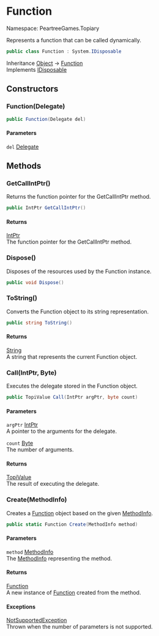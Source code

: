 # Function

Namespace: PeartreeGames.Topiary

Represents a function that can be called dynamically.

```csharp
public class Function : System.IDisposable
```

Inheritance [Object](https://docs.microsoft.com/en-us/dotnet/api/system.object) → [Function](./peartreegames.topiary.function.md)  
Implements [IDisposable](https://docs.microsoft.com/en-us/dotnet/api/system.idisposable)

## Constructors

### **Function(Delegate)**

```csharp
public Function(Delegate del)
```

#### Parameters

`del` [Delegate](https://docs.microsoft.com/en-us/dotnet/api/system.delegate)  

## Methods

### **GetCallIntPtr()**

Returns the function pointer for the GetCallIntPtr method.

```csharp
public IntPtr GetCallIntPtr()
```

#### Returns

[IntPtr](https://docs.microsoft.com/en-us/dotnet/api/system.intptr)  
The function pointer for the GetCallIntPtr method.

### **Dispose()**

Disposes of the resources used by the Function instance.

```csharp
public void Dispose()
```

### **ToString()**

Converts the Function object to its string representation.

```csharp
public string ToString()
```

#### Returns

[String](https://docs.microsoft.com/en-us/dotnet/api/system.string)  
A string that represents the current Function object.

### **Call(IntPtr, Byte)**

Executes the delegate stored in the Function object.

```csharp
public TopiValue Call(IntPtr argPtr, byte count)
```

#### Parameters

`argPtr` [IntPtr](https://docs.microsoft.com/en-us/dotnet/api/system.intptr)  
A pointer to the arguments for the delegate.

`count` [Byte](https://docs.microsoft.com/en-us/dotnet/api/system.byte)  
The number of arguments.

#### Returns

[TopiValue](./peartreegames.topiary.topivalue.md)  
The result of executing the delegate.

### **Create(MethodInfo)**

Creates a [Function](./peartreegames.topiary.function.md) object based on the given [MethodInfo](https://docs.microsoft.com/en-us/dotnet/api/system.reflection.methodinfo).

```csharp
public static Function Create(MethodInfo method)
```

#### Parameters

`method` [MethodInfo](https://docs.microsoft.com/en-us/dotnet/api/system.reflection.methodinfo)  
The [MethodInfo](https://docs.microsoft.com/en-us/dotnet/api/system.reflection.methodinfo) representing the method.

#### Returns

[Function](./peartreegames.topiary.function.md)  
A new instance of [Function](./peartreegames.topiary.function.md) created from the method.

#### Exceptions

[NotSupportedException](https://docs.microsoft.com/en-us/dotnet/api/system.notsupportedexception)  
Thrown when the number of parameters is not supported.
